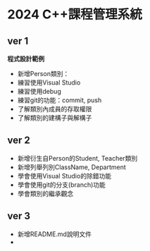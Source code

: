 # 2024 C++課程管理系統
## ver 1
**程式設計範例**
- 新增Person類別：
- 練習使用Visual Studio
- 練習使用debug
- 練習git的功能：commit, push
- 了解類別內成員的存取權限
- 了解類別的建構子與解構子

## ver 2
- 新增衍生自Person的Student, Teacher類別
- 新增列舉列別ClassName, Department
- 學會使用Visual Studio的除錯功能
- 學會使用git的分支(branch)功能
- 學會類別的繼承觀念

## ver 3
- 新增README.md說明文件
- 
